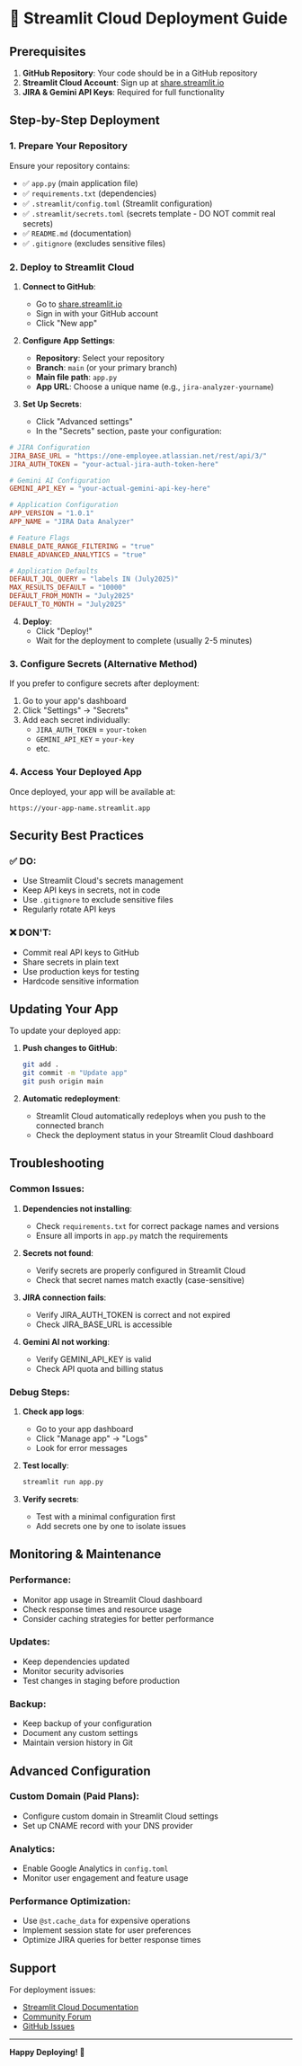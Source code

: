 # 🚀 Streamlit Cloud Deployment Guide

## Prerequisites

1. **GitHub Repository**: Your code should be in a GitHub repository
2. **Streamlit Cloud Account**: Sign up at [share.streamlit.io](https://share.streamlit.io)
3. **JIRA & Gemini API Keys**: Required for full functionality

## Step-by-Step Deployment

### 1. Prepare Your Repository

Ensure your repository contains:
- ✅ `app.py` (main application file)
- ✅ `requirements.txt` (dependencies)
- ✅ `.streamlit/config.toml` (Streamlit configuration)
- ✅ `.streamlit/secrets.toml` (secrets template - DO NOT commit real secrets)
- ✅ `README.md` (documentation)
- ✅ `.gitignore` (excludes sensitive files)

### 2. Deploy to Streamlit Cloud

1. **Connect to GitHub**:
   - Go to [share.streamlit.io](https://share.streamlit.io)
   - Sign in with your GitHub account
   - Click "New app"

2. **Configure App Settings**:
   - **Repository**: Select your repository
   - **Branch**: `main` (or your primary branch)
   - **Main file path**: `app.py`
   - **App URL**: Choose a unique name (e.g., `jira-analyzer-yourname`)

3. **Set Up Secrets**:
   - Click "Advanced settings"
   - In the "Secrets" section, paste your configuration:

```toml
# JIRA Configuration
JIRA_BASE_URL = "https://one-employee.atlassian.net/rest/api/3/"
JIRA_AUTH_TOKEN = "your-actual-jira-auth-token-here"

# Gemini AI Configuration
GEMINI_API_KEY = "your-actual-gemini-api-key-here"

# Application Configuration
APP_VERSION = "1.0.1"
APP_NAME = "JIRA Data Analyzer"

# Feature Flags
ENABLE_DATE_RANGE_FILTERING = "true"
ENABLE_ADVANCED_ANALYTICS = "true"

# Application Defaults
DEFAULT_JQL_QUERY = "labels IN (July2025)"
MAX_RESULTS_DEFAULT = "10000"
DEFAULT_FROM_MONTH = "July2025"
DEFAULT_TO_MONTH = "July2025"
```

4. **Deploy**:
   - Click "Deploy!"
   - Wait for the deployment to complete (usually 2-5 minutes)

### 3. Configure Secrets (Alternative Method)

If you prefer to configure secrets after deployment:

1. Go to your app's dashboard
2. Click "Settings" → "Secrets"
3. Add each secret individually:
   - `JIRA_AUTH_TOKEN` = `your-token`
   - `GEMINI_API_KEY` = `your-key`
   - etc.

### 4. Access Your Deployed App

Once deployed, your app will be available at:
```
https://your-app-name.streamlit.app
```

## Security Best Practices

### ✅ DO:
- Use Streamlit Cloud's secrets management
- Keep API keys in secrets, not in code
- Use `.gitignore` to exclude sensitive files
- Regularly rotate API keys

### ❌ DON'T:
- Commit real API keys to GitHub
- Share secrets in plain text
- Use production keys for testing
- Hardcode sensitive information

## Updating Your App

To update your deployed app:

1. **Push changes to GitHub**:
   ```bash
   git add .
   git commit -m "Update app"
   git push origin main
   ```

2. **Automatic redeployment**:
   - Streamlit Cloud automatically redeploys when you push to the connected branch
   - Check the deployment status in your Streamlit Cloud dashboard

## Troubleshooting

### Common Issues:

1. **Dependencies not installing**:
   - Check `requirements.txt` for correct package names and versions
   - Ensure all imports in `app.py` match the requirements

2. **Secrets not found**:
   - Verify secrets are properly configured in Streamlit Cloud
   - Check that secret names match exactly (case-sensitive)

3. **JIRA connection fails**:
   - Verify JIRA_AUTH_TOKEN is correct and not expired
   - Check JIRA_BASE_URL is accessible

4. **Gemini AI not working**:
   - Verify GEMINI_API_KEY is valid
   - Check API quota and billing status

### Debug Steps:

1. **Check app logs**:
   - Go to your app dashboard
   - Click "Manage app" → "Logs"
   - Look for error messages

2. **Test locally**:
   ```bash
   streamlit run app.py
   ```

3. **Verify secrets**:
   - Test with a minimal configuration first
   - Add secrets one by one to isolate issues

## Monitoring & Maintenance

### Performance:
- Monitor app usage in Streamlit Cloud dashboard
- Check response times and resource usage
- Consider caching strategies for better performance

### Updates:
- Keep dependencies updated
- Monitor security advisories
- Test changes in staging before production

### Backup:
- Keep backup of your configuration
- Document any custom settings
- Maintain version history in Git

## Advanced Configuration

### Custom Domain (Paid Plans):
- Configure custom domain in Streamlit Cloud settings
- Set up CNAME record with your DNS provider

### Analytics:
- Enable Google Analytics in `config.toml`
- Monitor user engagement and feature usage

### Performance Optimization:
- Use `@st.cache_data` for expensive operations
- Implement session state for user preferences
- Optimize JIRA queries for better response times

## Support

For deployment issues:
- [Streamlit Cloud Documentation](https://docs.streamlit.io/streamlit-cloud)
- [Community Forum](https://discuss.streamlit.io/)
- [GitHub Issues](https://github.com/streamlit/streamlit/issues)

---

**Happy Deploying! 🚀**